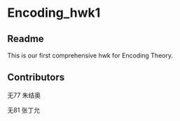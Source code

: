 # Encoding_hwk1

## Readme
This is our first comprehensive hwk for Encoding Theory.

## Contributors
无77 朱结奥

无81 张丁允